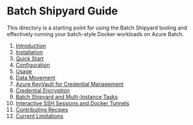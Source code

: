 # Batch Shipyard Guide
This directory is a starting point for using the Batch Shipyard tooling
and effectively running your batch-style Docker workloads on Azure Batch.

1. [Introduction](00-introduction.md)
2. [Installation](01-batch-shipyard-installation.md)
3. [Quick Start](02-batch-shipyard-quickstart.md)
4. [Configuration](10-batch-shipyard-configuration.md)
5. [Usage](20-batch-shipyard-usage.md)
6. [Data Movement](70-batch-shipyard-data-movement.md)
7. [Azure KeyVault for Credential Management](74-batch-shipyard-azure-keyvault.md)
8. [Credential Encryption](75-batch-shipyard-credential-encryption.md)
9. [Batch Shipyard and Multi-Instance Tasks](80-batch-shipyard-multi-instance-tasks.md)
10. [Interactive SSH Sessions and Docker Tunnels](85-batch-shipyard-ssh-docker-tunnel.md)
11. [Contributing Recipes](98-contributing-recipes.md)
12. [Current Limitations](99-current-limitations.md)
